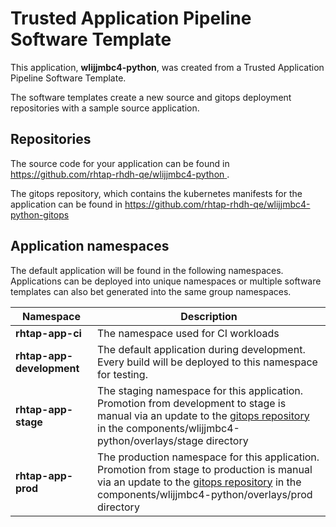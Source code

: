 # Trusted Application Pipeline Software Template

This application, **wlijjmbc4-python**, was created from a Trusted Application Pipeline Software Template.

The software templates create a new source and gitops deployment repositories with a sample source application. 

## Repositories

The source code for your application can be found in [https://github.com/rhtap-rhdh-qe/wlijjmbc4-python ](https://github.com/rhtap-rhdh-qe/wlijjmbc4-python ).
 
The gitops repository, which contains the kubernetes manifests for the application can be found in 
[https://github.com/rhtap-rhdh-qe/wlijjmbc4-python-gitops ](https://github.com/rhtap-rhdh-qe/wlijjmbc4-python-gitops ) 

## Application namespaces 

The default application will be found in the following namespaces. Applications can be deployed into unique namespaces or multiple software templates can also bet generated into the same group namespaces.  

|  Namespace   |  Description   |  
| -------- | -------- |
| **rhtap-app-ci** | The namespace used for CI workloads |
| **rhtap-app-development** | The default application during development. Every build will be deployed to this namespace for testing. |
| **rhtap-app-stage** | The staging namespace for this application. Promotion from development to stage is manual via an update to the [gitops repository](https://github.com/rhtap-rhdh-qe/wlijjmbc4-python-gitops ) in the components/wlijjmbc4-python/overlays/stage directory |
| **rhtap-app-prod** | The production namespace for this application. Promotion from stage to production is manual via an update to the [gitops repository](https://github.com/rhtap-rhdh-qe/wlijjmbc4-python-gitops ) in the components/wlijjmbc4-python/overlays/prod directory |